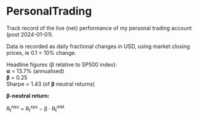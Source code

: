 # PersonalTrading
Track record of the live (net) performance of my personal trading account (post 2024-01-01).

Data is recorded as daily fractional changes in USD, using market closing prices, ie 0.1 = 10% change.

Headline figures (β relative to SP500 index):  
**α** = 13.7%  (annualised)  
**β** = 0.25  
Sharpe = 1.43 (of **β** neutral returns)

**β-neutral return:**

R<sub>t</sub><sup>neu</sup> = R<sub>t</sub><sup>sys</sup> − β · R<sub>t</sub><sup>mkt</sup>
